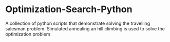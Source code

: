 # Optimization-Search-Python
A collection of python scripts that demonstrate solving the travelling salesman problem. Simulated annealing an hill climbing is used to solve the optimization problem
